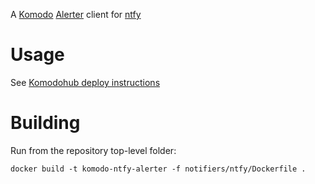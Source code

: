A [Komodo](https://komo.do/) [Alerter](https://komo.do/docs/resources#alerter) client for [ntfy](https://ntfy.sh)

# Usage

See [Komodohub deploy instructions](https://github.com/FoxxMD/deploy-ntfy-alerter)

# Building

Run from the repository top-level folder:

```shell
docker build -t komodo-ntfy-alerter -f notifiers/ntfy/Dockerfile .
```